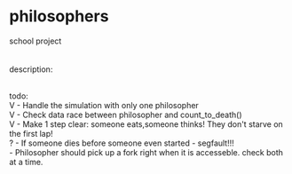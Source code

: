 # philosophers
school project
<br><br><br>
description:

<br>
todo:
<br>
V - Handle the simulation with only one philosopher <br>
V - Check data race between philosopher and count_to_death()<br>
V - Make 1 step clear: someone eats,someone thinks! They don't starve on the first lap!<br>
? - If someone dies before someone even started - segfault!!!<br>
 - Philosopher should pick up a fork right when it is accesseble. check both at a time.<br>
